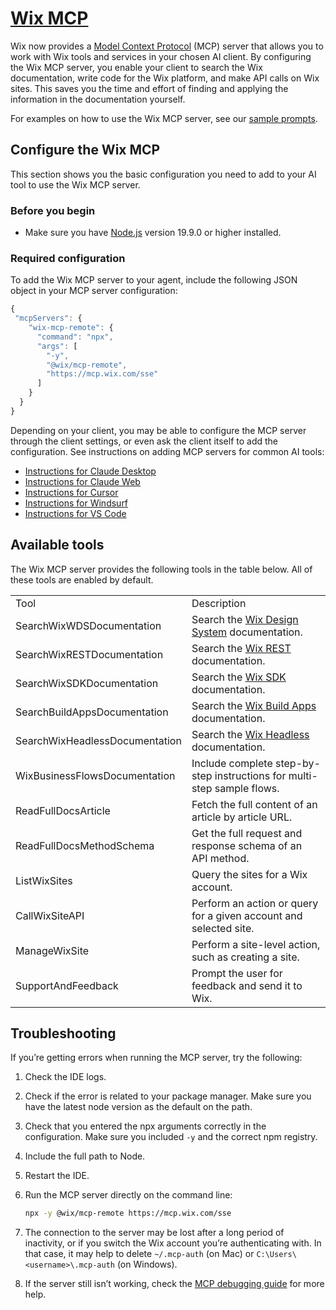 # [Wix MCP](https://mcp.wix.com)

Wix now provides a [Model Context Protocol](https://modelcontextprotocol.io/introduction) (MCP) server that allows you to work with Wix tools and services in your chosen AI client. By configuring the Wix MCP server, you enable your client to search the Wix documentation, write code for the Wix platform, and make API calls on Wix sites. This saves you the time and effort of finding and applying the information in the documentation yourself.

For examples on how to use the Wix MCP server, see our [sample prompts](https://dev.wix.com/docs/sdk/articles/use-the-wix-mcp/mcp-sample-prompts).

## Configure the Wix MCP

This section shows you the basic configuration you need to add to your AI tool to use the Wix MCP server.

### Before you begin

- Make sure you have [Node.js](https://nodejs.org/en) version 19.9.0 or higher installed.

### Required configuration

To add the Wix MCP server to your agent, include the following JSON object in your MCP server configuration:

```javascript
{
 "mcpServers": {
    "wix-mcp-remote": {
      "command": "npx",
      "args": [
        "-y",
        "@wix/mcp-remote",
        "https://mcp.wix.com/sse"
      ]
    }
  }
}
```

Depending on your client, you may be able to configure the MCP server through the client settings, or even ask the client itself to add the configuration. See instructions on adding MCP servers for common AI tools:

- [Instructions for Claude Desktop](https://modelcontextprotocol.io/quickstart/user#2-add-the-filesystem-mcp-server)
- [Instructions for Claude Web](https://support.anthropic.com/en/articles/11175166-about-custom-integrations-using-remote-mcp)
- [Instructions for Cursor](https://docs.cursor.com/context/model-context-protocol#configuring-mcp-servers)
- [Instructions for Windsurf](https://docs.windsurf.com/windsurf/mcp)
- [Instructions for VS Code](https://code.visualstudio.com/docs/copilot/chat/mcp-servers#_add-an-mcp-server-to-your-workspace)

## Available tools

The Wix MCP server provides the following tools in the table below. All of these tools are enabled by default.

|                                |                                                                                      |
| ------------------------------ | ------------------------------------------------------------------------------------ |
| Tool                           | Description                                                                          |
| SearchWixWDSDocumentation      | Search the [Wix Design System](https://www.docs.wixdesignsystem.com/) documentation. |
| SearchWixRESTDocumentation     | Search the [Wix REST](https://dev.wix.com/docs/rest) documentation.                  |
| SearchWixSDKDocumentation      | Search the [Wix SDK](https://dev.wix.com/docs/sdk) documentation.                    |
| SearchBuildAppsDocumentation   | Search the [Wix Build Apps](https://dev.wix.com/docs/build-apps) documentation.      |
| SearchWixHeadlessDocumentation | Search the [Wix Headless](https://dev.wix.com/docs/go-headless) documentation.       |
| WixBusinessFlowsDocumentation  | Include complete step-by-step instructions for multi-step sample flows.              |
| ReadFullDocsArticle            | Fetch the full content of an article by article URL.                                 |
| ReadFullDocsMethodSchema       | Get the full request and response schema of an API method.                           |
| ListWixSites                   | Query the sites for a Wix account.                                                   |
| CallWixSiteAPI                 | Perform an action or query for a given account and selected site.                    |
| ManageWixSite                  | Perform a site-level action, such as creating a site.                                |
| SupportAndFeedback             | Prompt the user for feedback and send it to Wix.                                     |

## Troubleshooting

If you’re getting errors when running the MCP server, try the following:

1. Check the IDE logs.

1. Check if the error is related to your package manager. Make sure you have the latest node version as the default on the path.

1. Check that you entered the npx arguments correctly in the configuration. Make sure you included `-y` and the correct npm registry.

1. Include the full path to Node.

1. Restart the IDE.

1. Run the MCP server directly on the command line:

    ```bash
    npx -y @wix/mcp-remote https://mcp.wix.com/sse
    ```

1. The connection to the server may be lost after a long period of inactivity, or if you switch the Wix account you’re authenticating with. In that case, it may help to delete `~/.mcp-auth` (on Mac) or `C:\Users\<username>\.mcp-auth` (on Windows).

1. If the server still isn’t working, check the [MCP debugging guide](https://modelcontextprotocol.io/docs/tools/debugging#debugging-in-claude-desktop) for more help.
